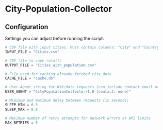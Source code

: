 # City-Population-Collector
## Configuration

Settings you can adjust before running the script:

```python
# CSV file with input cities. Must contain columns: "City" and "Country"
INPUT_FILE = "Cities.csv"

# CSV file to save results
OUTPUT_FILE = "Cities_with_population.csv"

# File used for caching already fetched city data
CACHE_FILE = "cache.db"

# User-Agent string for Wikidata requests (can include contact email or leave empty)
USER_AGENT = "CityPopulationCollector/1.0 (contact: none)"

# Minimum and maximum delay between requests (in seconds)
SLEEP_MIN = 0.3
SLEEP_MAX = 0.8

# Maximum number of retry attempts for network errors or API limits
MAX_RETRIES = 6
